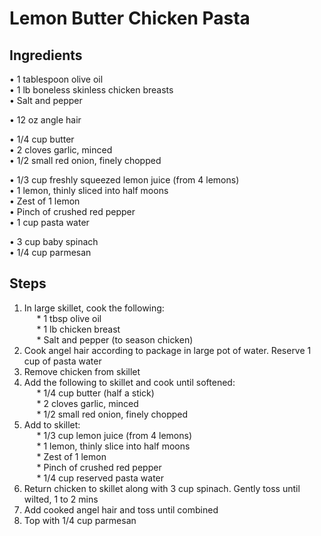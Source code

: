 # Lemon Butter Chicken Pasta

## Ingredients
• 1 tablespoon olive oil  
• 1 lb boneless skinless chicken breasts  
• Salt and pepper  
  
• 12 oz angle hair  
  
• 1/4 cup butter  
• 2 cloves garlic, minced  
• 1/2 small red onion, finely chopped  
  
• 1/3 cup freshly squeezed lemon juice (from 4 lemons)  
• 1 lemon, thinly sliced into half moons  
• Zest of 1 lemon  
• Pinch of crushed red pepper  
• 1 cup pasta water  
  
• 3 cup baby spinach  
• 1/4 cup parmesan  

## Steps
1. In large skillet, cook the following:  
&nbsp;&nbsp;&nbsp;&nbsp; * 1 tbsp olive oil  
&nbsp;&nbsp;&nbsp;&nbsp; * 1 lb chicken breast  
&nbsp;&nbsp;&nbsp;&nbsp; * Salt and pepper (to season chicken)  
2. Cook angel hair according to package in large pot of water. Reserve 1 cup of pasta water  
3. Remove chicken from skillet  
4. Add the following to skillet and cook until softened:  
&nbsp;&nbsp;&nbsp;&nbsp; * 1/4 cup butter (half a stick)  
&nbsp;&nbsp;&nbsp;&nbsp; * 2 cloves garlic, minced  
&nbsp;&nbsp;&nbsp;&nbsp; * 1/2 small red onion, finely chopped  
5. Add to skillet:  
&nbsp;&nbsp;&nbsp;&nbsp; * 1/3 cup lemon juice (from 4 lemons)  
&nbsp;&nbsp;&nbsp;&nbsp; * 1 lemon, thinly slice into half moons  
&nbsp;&nbsp;&nbsp;&nbsp; * Zest of 1 lemon  
&nbsp;&nbsp;&nbsp;&nbsp; * Pinch of crushed red pepper  
&nbsp;&nbsp;&nbsp;&nbsp; * 1/4 cup reserved pasta water  
6. Return chicken to skillet along with 3 cup spinach. Gently toss until wilted, 1 to 2 mins  
7. Add cooked angel hair and toss until combined  
8. Top with 1/4 cup parmesan  
